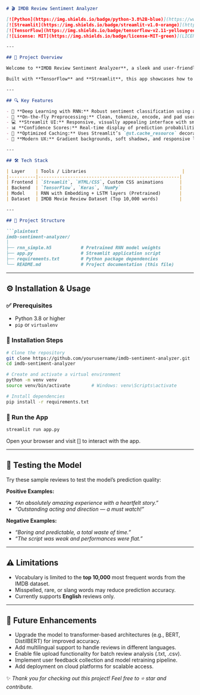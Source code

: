 ````markdown
# 🎬 IMDB Review Sentiment Analyzer

[![Python](https://img.shields.io/badge/python-3.8%2B-blue)](https://www.python.org/)
[![Streamlit](https://img.shields.io/badge/streamlit-v1.0-orange)](https://streamlit.io/)
[![TensorFlow](https://img.shields.io/badge/tensorflow-v2.11-yellowgreen)](https://www.tensorflow.org/)
[![License: MIT](https://img.shields.io/badge/license-MIT-green)](LICENSE)

---

## 🚀 Project Overview

Welcome to **IMDB Review Sentiment Analyzer**, a sleek and user-friendly Streamlit app powered by a pretrained Recurrent Neural Network (RNN). It classifies movie reviews from the IMDB dataset as **positive** or **negative** — instantly, accurately, and with confidence scores.

Built with **TensorFlow** and **Streamlit**, this app showcases how to deploy NLP deep learning models for real-world applications, wrapped in a modern web UI.

---

## 🔍 Key Features

- 🔮 **Deep Learning with RNN:** Robust sentiment classification using a pretrained LSTM model.
- 🧠 **On-the-fly Preprocessing:** Clean, tokenize, encode, and pad user inputs using the exact pipeline as training.
- 💻 **Streamlit UI:** Responsive, visually appealing interface with smooth animations and modern design.
- 📊 **Confidence Scores:** Real-time display of prediction probabilities for better transparency.
- 💾 **Optimized Caching:** Uses Streamlit’s `@st.cache_resource` decorator to reduce latency.
- 🎨 **Modern UX:** Gradient backgrounds, soft shadows, and responsive layouts ensure clarity and engagement.

---

## 🛠️ Tech Stack

| Layer    | Tools / Libraries                                    |
|----------|-----------------------------------------------------|
| Frontend | `Streamlit`, `HTML/CSS`, Custom CSS animations      |
| Backend  | `TensorFlow`, `Keras`, `NumPy`                      |
| Model    | RNN with Embedding + LSTM layers (Pretrained)       |
| Dataset  | IMDB Movie Review Dataset (Top 10,000 words)        |

---

## 📁 Project Structure

```plaintext
imdb-sentiment-analyzer/
│
├── rnn_simple.h5           # Pretrained RNN model weights
├── app.py                  # Streamlit application script
├── requirements.txt        # Python package dependencies
└── README.md               # Project documentation (this file)
````

---

## ⚙️ Installation & Usage

### ✅ Prerequisites

* Python 3.8 or higher
* `pip` or `virtualenv`

### 🔧 Installation Steps

```bash
# Clone the repository
git clone https://github.com/yourusername/imdb-sentiment-analyzer.git
cd imdb-sentiment-analyzer

# Create and activate a virtual environment
python -m venv venv
source venv/bin/activate        # Windows: venv\Scripts\activate

# Install dependencies
pip install -r requirements.txt
```

### 🚀 Run the App

```bash
streamlit run app.py
```

Open your browser and visit [] to interact with the app.

---

## 🧪 Testing the Model

Try these sample reviews to test the model’s prediction quality:

**Positive Examples:**

* *“An absolutely amazing experience with a heartfelt story.”*
* *“Outstanding acting and direction — a must watch!”*

**Negative Examples:**

* *“Boring and predictable, a total waste of time.”*
* *“The script was weak and performances were flat.”*

---

## ⚠️ Limitations

* Vocabulary is limited to the **top 10,000** most frequent words from the IMDB dataset.
* Misspelled, rare, or slang words may reduce prediction accuracy.
* Currently supports **English** reviews only.

---

## 🌟 Future Enhancements

* Upgrade the model to transformer-based architectures (e.g., BERT, DistilBERT) for improved accuracy.
* Add multilingual support to handle reviews in different languages.
* Enable file upload functionality for batch review analysis (.txt, .csv).
* Implement user feedback collection and model retraining pipeline.
* Add deployment on cloud platforms for scalable access.



✨ *Thank you for checking out this project! Feel free to ⭐ star and contribute.*

